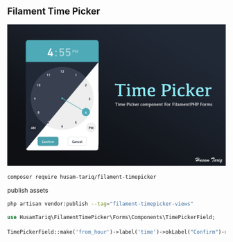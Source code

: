 ## Filament Time Picker

<div align="center">
    <img src="https://github.com/husam-tariq/filament-timepicker/blob/main/images/timepicker.jpg" alt="">
</div>


```sh
composer require husam-tariq/filament-timepicker
```

publish assets

```sh
php artisan vendor:publish --tag="filament-timepicker-views"
```
```php
use HusamTariq\FilamentTimePicker\Forms\Components\TimePickerField;

TimePickerField::make('from_hour')->label('time')->okLabel("Confirm")->cancelLabel("Cancel"),
```
